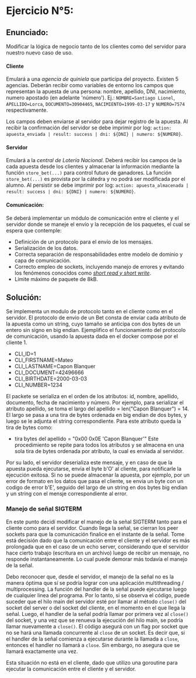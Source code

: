 # Ejercicio N°5:

## Enunciado:
Modificar la lógica de negocio tanto de los clientes como del servidor para nuestro nuevo caso de uso.

#### Cliente
Emulará a una _agencia de quiniela_ que participa del proyecto. Existen 5 agencias. Deberán recibir como variables de entorno los campos que representan la apuesta de una persona: nombre, apellido, DNI, nacimiento, numero apostado (en adelante 'número'). Ej.: `NOMBRE=Santiago Lionel`, `APELLIDO=Lorca`, `DOCUMENTO=30904465`, `NACIMIENTO=1999-03-17` y `NUMERO=7574` respectivamente.

Los campos deben enviarse al servidor para dejar registro de la apuesta. Al recibir la confirmación del servidor se debe imprimir por log: `action: apuesta_enviada | result: success | dni: ${DNI} | numero: ${NUMERO}`.

#### Servidor
Emulará a la _central de Lotería Nacional_. Deberá recibir los campos de la cada apuesta desde los clientes y almacenar la información mediante la función `store_bet(...)` para control futuro de ganadores. La función `store_bet(...)` es provista por la cátedra y no podrá ser modificada por el alumno.
Al persistir se debe imprimir por log: `action: apuesta_almacenada | result: success | dni: ${DNI} | numero: ${NUMERO}`.

#### Comunicación:
Se deberá implementar un módulo de comunicación entre el cliente y el servidor donde se maneje el envío y la recepción de los paquetes, el cual se espera que contemple:
* Definición de un protocolo para el envío de los mensajes.
* Serialización de los datos.
* Correcta separación de responsabilidades entre modelo de dominio y capa de comunicación.
* Correcto empleo de sockets, incluyendo manejo de errores y evitando los fenómenos conocidos como [_short read y short write_](https://cs61.seas.harvard.edu/site/2018/FileDescriptors/).
* Límite máximo de paquete de 8kB.


## Solución:
Se implementa un modulo de protocolo tanto en el cliente como en el servidor. El protocolo de envio de un Bet consta de enviar cada atributo de la apuesta como un string, cuyo tamaño se anticipa con dos bytes de un entero sin signo en big endian. Ejemplifico el funcionamiento del protocolo de comunicación, usando la apuesta dada en el docker compose por el cliente 1.

- CLI_ID=1
- CLI_FIRSTNAME=Mateo
- CLI_LASTNAME=Capon Blanquer
- CLI_DOCUMENT=42496666
- CLI_BIRTHDATE=2000-03-03
- CLI_NUMBER=1234 

El packete se serializa en el orden de los atributos: id, nombre, apellido, documento, fecha de nacimiento y número. Por ejemplo, para serializar el atributo apellido, se toma el largo del apellido = len("Capon Blanquer") = 14. El largo se pasa a una tira de bytes ordenada en big endian de dos bytes, y luego se le adjunta el string correspondiente. Para este atributo queda la tira de bytes como:

- tira bytes del apellido = "0x00 0x0E 'Capon Blanquer'"
Este procedimiento se repite para todos los atributos y se almacena en una sola tira de bytes ordenada por atributo, la cual es enviada al servidor.


Por su lado, el servidor deserializa este mensaje, y en caso de que la apuesta pueda ejecutarse, envia el byte b'O' al cliente, para notificarle la ejecución exitosa. Si no se puede almacenar la apuesta, por ejemplo, por un error de formato en los datos que pasa el cliente, se envia un byte con un codigo de error b'E', seguido del largo de un string en dos bytes big endian y un string con el mensje correspondiente al error.

### Manejo de señal SIGTERM
En este punto decidí modificar el manejo de la señal SIGTERM tanto para el cliente como para el servidor. Cuando llega la señal, se cierran los peer sockets para que la comunicación finalice en el instante de la señal. Tome está decisión dado que la comunicación entre el cliente y el servidor es más prolongada que en el caso de un echo server, considerando que el servidor hace cierto trabajo (escritura en un archivo) luego de recibir un mensaje, no responde instantaneamente. Lo cual puede demorar más todavía el manejo de la señal.

Debo reconocer que, desde el servidor, el manejo de la señal no es la manera óptima que sí se podría lograr con una aplicación multithreading / multiprocessing. La función del handler de la señal puede ejecutarse luego de cualquier linea del programa. Por lo tanto, si se observa el código, puede suceder que el hilo main del servidor esté por llamar al método `close()` del socket del server o del socket del cliente, en el momento en el que llega la señal. Luego, el handler de la señal podría llamar por primera vez al `close()` del socket, y una vez que se renueva la ejecución del hilo main, se podría llamar nuevamente a `close()`. El código asegurá con un flag por socket que no se hará una llamada concurrente al `close` de un socket. Es decir que, si el handler de la señal comienza a ejecutarse durante la llamada a `close`, entonces el handler no llamará a `close`. Sin embargo, no asegura que se llamará exactamente una vez.

Esta situación no está en el cliente, dado que utilizo una goroutine para ejecutar la comunicación entre el cliente y el servidor.